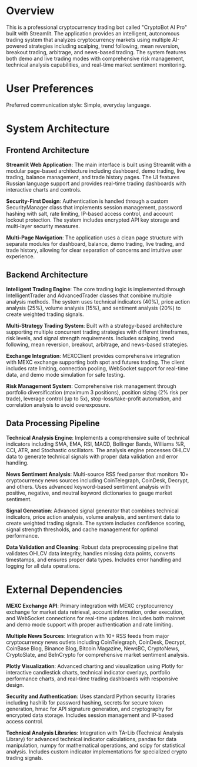 # Overview

This is a professional cryptocurrency trading bot called "CryptoBot AI Pro" built with Streamlit. The application provides an intelligent, autonomous trading system that analyzes cryptocurrency markets using multiple AI-powered strategies including scalping, trend following, mean reversion, breakout trading, arbitrage, and news-based trading. The system features both demo and live trading modes with comprehensive risk management, technical analysis capabilities, and real-time market sentiment monitoring.

# User Preferences

Preferred communication style: Simple, everyday language.

# System Architecture

## Frontend Architecture
**Streamlit Web Application**: The main interface is built using Streamlit with a modular page-based architecture including dashboard, demo trading, live trading, balance management, and trade history pages. The UI features Russian language support and provides real-time trading dashboards with interactive charts and controls.

**Security-First Design**: Authentication is handled through a custom SecurityManager class that implements session management, password hashing with salt, rate limiting, IP-based access control, and account lockout protection. The system includes encrypted API key storage and multi-layer security measures.

**Multi-Page Navigation**: The application uses a clean page structure with separate modules for dashboard, balance, demo trading, live trading, and trade history, allowing for clear separation of concerns and intuitive user experience.

## Backend Architecture
**Intelligent Trading Engine**: The core trading logic is implemented through IntelligentTrader and AdvancedTrader classes that combine multiple analysis methods. The system uses technical indicators (40%), price action analysis (25%), volume analysis (15%), and sentiment analysis (20%) to create weighted trading signals.

**Multi-Strategy Trading System**: Built with a strategy-based architecture supporting multiple concurrent trading strategies with different timeframes, risk levels, and signal strength requirements. Includes scalping, trend following, mean reversion, breakout, arbitrage, and news-based strategies.

**Exchange Integration**: MEXCClient provides comprehensive integration with MEXC exchange supporting both spot and futures trading. The client includes rate limiting, connection pooling, WebSocket support for real-time data, and demo mode simulation for safe testing.

**Risk Management System**: Comprehensive risk management through portfolio diversification (maximum 3 positions), position sizing (2% risk per trade), leverage control (up to 5x), stop-loss/take-profit automation, and correlation analysis to avoid overexposure.

## Data Processing Pipeline
**Technical Analysis Engine**: Implements a comprehensive suite of technical indicators including SMA, EMA, RSI, MACD, Bollinger Bands, Williams %R, CCI, ATR, and Stochastic oscillators. The analysis engine processes OHLCV data to generate technical signals with proper data validation and error handling.

**News Sentiment Analysis**: Multi-source RSS feed parser that monitors 10+ cryptocurrency news sources including CoinTelegraph, CoinDesk, Decrypt, and others. Uses advanced keyword-based sentiment analysis with positive, negative, and neutral keyword dictionaries to gauge market sentiment.

**Signal Generation**: Advanced signal generator that combines technical indicators, price action analysis, volume analysis, and sentiment data to create weighted trading signals. The system includes confidence scoring, signal strength thresholds, and cache management for optimal performance.

**Data Validation and Cleaning**: Robust data preprocessing pipeline that validates OHLCV data integrity, handles missing data points, converts timestamps, and ensures proper data types. Includes error handling and logging for all data operations.

# External Dependencies

**MEXC Exchange API**: Primary integration with MEXC cryptocurrency exchange for market data retrieval, account information, order execution, and WebSocket connections for real-time updates. Includes both mainnet and demo mode support with proper authentication and rate limiting.

**Multiple News Sources**: Integration with 10+ RSS feeds from major cryptocurrency news outlets including CoinTelegraph, CoinDesk, Decrypt, CoinBase Blog, Binance Blog, Bitcoin Magazine, NewsBC, CryptoNews, CryptoSlate, and BeInCrypto for comprehensive market sentiment analysis.

**Plotly Visualization**: Advanced charting and visualization using Plotly for interactive candlestick charts, technical indicator overlays, portfolio performance charts, and real-time trading dashboards with responsive design.

**Security and Authentication**: Uses standard Python security libraries including hashlib for password hashing, secrets for secure token generation, hmac for API signature generation, and cryptography for encrypted data storage. Includes session management and IP-based access control.

**Technical Analysis Libraries**: Integration with TA-Lib (Technical Analysis Library) for advanced technical indicator calculations, pandas for data manipulation, numpy for mathematical operations, and scipy for statistical analysis. Includes custom indicator implementations for specialized crypto trading signals.